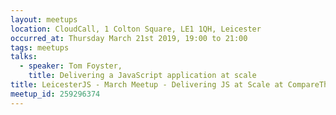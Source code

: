 ```yaml
---
layout: meetups
location: CloudCall, 1 Colton Square, LE1 1QH, Leicester
occurred_at: Thursday March 21st 2019, 19:00 to 21:00
tags: meetups
talks:
  - speaker: Tom Foyster,
    title: Delivering a JavaScript application at scale
title: LeicesterJS - March Meetup - Delivering JS at Scale at CompareTheMarket
meetup_id: 259296374
---
```

